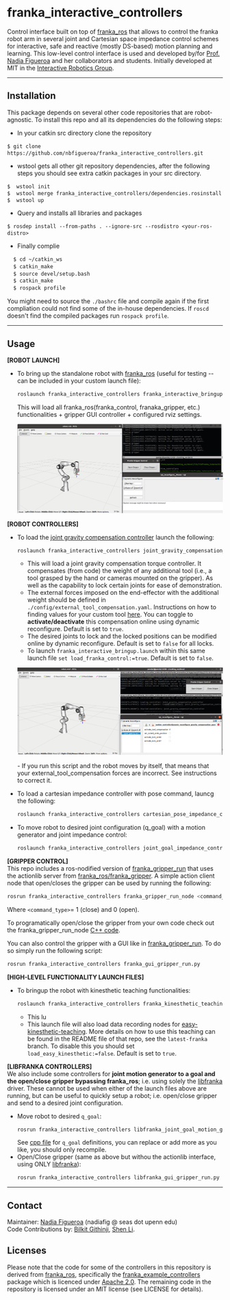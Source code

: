 # franka_interactive_controllers

Control interface built on top of [franka_ros](https://frankaemika.github.io/docs/franka_ros.html) that allows to control the franka robot arm in several joint and Cartesian space impedance control schemes for interactive, safe and reactive (mostly DS-based) motion planning and learning. This low-level control interface is used and developed by/for [Prof. Nadia Figueroa](https://github.com/nbfigueroa) and her collaborators and students. Initially developed at MIT in the [Interactive Robotics Group](https://interactive.mit.edu/).

---
## Installation
This package depends on several other code repositories that are robot-agnostic. To install this repo and all its dependencies do the following steps:
* In your catkin src directory clone the repository
```
$ git clone https://github.com/nbfigueroa/franka_interactive_controllers.git
```
* wstool gets all other git repository dependencies, after the following steps you should see extra catkin 
  packages in your src directory.
```
$  wstool init
$  wstool merge franka_interactive_controllers/dependencies.rosinstall 
$  wstool up 
```
* Query and installs all libraries and packages 
```
$ rosdep install --from-paths . --ignore-src --rosdistro <your-ros-distro> 
```

* Finally complie
```bash
  $ cd ~/catkin_ws
  $ catkin_make
  $ source devel/setup.bash
  $ catkin_make
  $ rospack profile
```
 You might need to source the `./bashrc` file and compile again if the first compliation could not find some of the in-house dependencies. If `roscd` doesn't find the compiled packages run `rospack profile`.

---
## Usage
**[ROBOT LAUNCH]**   
- To bring up the standalone robot with [franka_ros](https://frankaemika.github.io/docs/franka_ros.html) (useful for testing -- can be included in your custom launch file):
  ```bash
  roslaunch franka_interactive_controllers franka_interactive_bringup.launch 
  ```
  This will load all franka_ros(franka_control, franaka_gripper, etc.) functionalities + gripper GUI controller + configured rviz settings.
  <p align="center">
    <img src="doc/img/franka_interactive_bringup.png" width="600x"> 
  </p>

**[ROBOT CONTROLLERS]** 
- To load the [joint gravity compensation controller](https://github.com/nbfigueroa/franka_interactive_controllers/blob/main/src/franka_joint_controllers/joint_gravity_compensation_controller.cpp) launch the following:
  ```bash
  roslaunch franka_interactive_controllers joint_gravity_compensation_controller.launch
  ```
    - This will load a joint gravity compensation torque controller. It compensates (from code) the weight of any additional tool (i.e., a tool grasped by the hand or cameras mounted on the gripper). As well as the capability to lock certain joints for ease of demonstration. 
    - The external forces imposed on the end-effector with the additional weight should be defined in ``./config/external_tool_compensation.yaml``. Instructions on how to finding values for your custom tool [here](https://github.com/nbfigueroa/franka_interactive_controllers/blob/main/doc/instructions/external_tool_compensation.md). You can toggle to **activate/deactivate** this compensation online using dynamic reconfigure. Default is set to ``true``.
    - The desired joints to lock and the locked positions can be modified online by dynamic reconfigure. Default is set to ``false`` for all locks.
    - To launch ``franka_interactive_bringup.launch`` within this same launch file ``set load_franka_control:=true``. Default is set to ``false``.
    <p align="center">
        <img src="doc/img/franka_joint_gravity_compensation.png" width="600x"> 
    </p>
    - If you run this script and the robot moves by itself, that means that your external_tool_compensation forces are incorrect. See instructions to correct it. 
    
- To load a cartesian impedance controller with pose command, launcg the following:
  ```bash
  roslaunch franka_interactive_controllers cartesian_pose_impedance_controller.launch
  ```

- To move robot to desired joint configuration (q_goal) with a motion generator and joint impedance control:
  ```bash
  roslaunch franka_interactive_controllers joint_goal_impedance_controller.launch
  ```
  
**[GRIPPER CONTROL]**  
This repo includes a ros-nodified version of  [franka_gripper_run](https://github.com/nbfigueroa/franka_gripper_run) that uses the actionlib server from [franka_ros/franka_gripper](https://frankaemika.github.io/docs/franka_ros.html#franka-gripper). A simple action client node that open/closes the gripper can be used by running the following:
```bash
rosrun franka_interactive_controllers franka_gripper_run_node <command_type>
```
Where ``<command_type>``= 1 (close) and 0 (open).

To programatically open/close the gripper from your own code check out the franka_gripper_run_node [C++ code](https://github.com/nbfigueroa/franka_interactive_controllers/blob/main/src/franka_gripper_run_node.cpp).

You can also control the gripper with a GUI like in [franka_gripper_run](https://github.com/nbfigueroa/franka_gripper_run). To do so simply run the following script:
```bash
rosrun franka_interactive_controllers franka_gui_gripper_run.py
```

**[HIGH-LEVEL FUNCTIONALITY LAUNCH FILES]** 
- To bringup the robot with kinesthetic teaching functionalities:
  ```bash
  roslaunch franka_interactive_controllers franka_kinesthetic_teaching.launch
  ```
    - This lu
    - This launch file will also load data recording nodes for [easy-kinesthetic-teaching](https://github.com/nbfigueroa/easy-kinesthetic-recording). More details on how to use this teaching can be found in the README file of that repo, see the ``latest-franka`` branch. To disable this you should set ``load_easy_kinesthetic:=false``. Default is set to ``true``.

<!--   <p align="center">
    <img src="doc/img/franka_kinesthetic_teaching.png" width="600x"> 
  </p> -->


**[LIBFRANKA CONTROLLERS]**   
We also include some controllers for **joint motion generator to a goal and the open/close gripper bypassing franka_ros**; i.e. using solely the [libfranka](https://frankaemika.github.io/docs/libfranka.html) driver. These cannot be used when either of the launch files above are running, but can be useful to quickly setup a robot; i.e. open/close gripper and send to a desired joint configuration.
- Move robot to desired ``q_goal``:
  ```bash
  rosrun franka_interactive_controllers libfranka_joint_goal_motion_generator <goal_id>
  ```
  See [cpp file](https://github.com/nbfigueroa/franka_interactive_controllers/blob/main/src/libfranka_joint_goal_motion_generator.cpp) for ``q_goal`` definitions, you can replace or add more as you like, you should only recompile.
- Open/Close gripper (same as above but withou the actionlib interface, using ONLY [libfranka](https://frankaemika.github.io/docs/libfranka.html)):
  ```bash
  rosrun franka_interactive_controllers libfranka_gui_gripper_run.py
  ```
---
## Contact
Maintainer: [Nadia Figueroa](https://nbfigueroa.github.io/) (nadiafig @ seas dot upenn edu)  
Code Contributions by: [Bilkit Githinji](https://interactive.mit.edu/about/people/bilkit), [Shen Li](https://shenlirobot.github.io/).

## Licenses
Please note that the code for some of the controllers in this repository is derived from [franka_ros](https://github.com/frankaemika/franka_ros/), specifically the [franka_example_controllers](https://github.com/frankaemika/franka_ros/tree/develop/franka_example_controllers) package which is licenced under [Apache 2.0](https://www.apache.org/licenses/LICENSE-2.0.html). The remaining code in the repository is licensed under an MIT license (see LICENSE for details).
